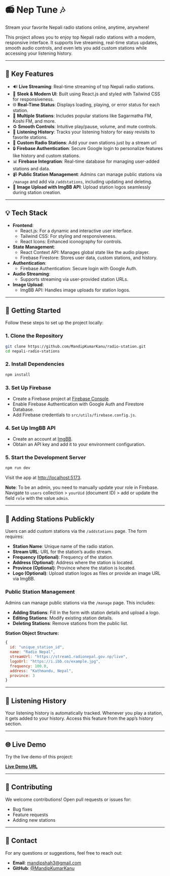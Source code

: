 # 📻 Nep Tune 🎶

Stream your favorite Nepali radio stations online, anytime, anywhere!

This project allows you to enjoy top Nepali radio stations with a modern, responsive interface. It supports live streaming, real-time status updates, smooth audio controls, and even lets you add custom stations while accessing your listening history.

---

## 🌟 Key Features

- 🔊 **Live Streaming**: Real-time streaming of top Nepali radio stations.
- 🎵 **Sleek & Modern UI**: Built using React.js and styled with Tailwind CSS for responsiveness.
- 🌐 **Real-Time Status**: Displays loading, playing, or error status for each station.
- 📢 **Multiple Stations**: Includes popular stations like Sagarmatha FM, Koshi FM, and more.
- ♻️ **Smooth Controls**: Intuitive play/pause, volume, and mute controls.
- 🔖 **Listening History**: Tracks your listening history for easy revisits to favorite stations.
- 📍 **Custom Radio Stations**: Add your own stations just by a stream url
- 🔒 **Firebase Authentication**: Secure Google login to personalize features like history and custom stations.
- 📊 **Firebase Integration**: Real-time database for managing user-added stations and data.
- 📹 **Public Station Management**: Admins can manage public stations via `/manage` and add via `/addstations`, including updating and deleting.
- 📣 **Image Upload with ImgBB API**: Upload station logos seamlessly during station creation.

---

## 💡 Tech Stack

- **Frontend**:
  - React.js: For a dynamic and interactive user interface.
  - Tailwind CSS: For styling and responsiveness.
  - React Icons: Enhanced iconography for controls.
- **State Management**:
  - React Context API: Manages global state like the audio player.
  - Firebase Firestore: Stores user data, custom stations, and history.
- **Authentication**:
  - Firebase Authentication: Secure login with Google Auth.
- **Audio Streaming**:
  - Supports streaming via user-provided station URLs.
- **Image Upload**:
  - ImgBB API: Handles image uploads for station logos.

---

## 🚀 Getting Started

Follow these steps to set up the project locally:

### 1. Clone the Repository

```bash
git clone https://github.com/MandipKumarKanu/radio-station.git
cd nepali-radio-stations
```

### 2. Install Dependencies

```bash
npm install
```

### 3. Set Up Firebase

- Create a Firebase project at [Firebase Console](https://console.firebase.google.com/).
- Enable Firebase Authentication with Google Auth and Firestore Database.
- Add Firebase credentials to `src/utils/firebase.config.js`.

### 4. Set Up ImgBB API

- Create an account at [ImgBB](https://imgbb.com/).
- Obtain an API key and add it to your environment configuration.

### 5. Start the Development Server

```bash
npm run dev
```

Visit the app at [http://localhost:5173](http://localhost:5173).

**Note**: To be an admin, you need to manually update your role in Firebase. Navigate to `users` collection > `yourUid` (document ID) > add or update the field `role` with the value `admin`.

---

## 📢 Adding Stations Publickly

Users can add custom stations via the `/addstations` page. The form requires:

- **Station Name**: Unique name of the radio station.
- **Stream URL**: URL for the station’s audio stream.
- **Frequency (Optional)**: Frequency of the station.
- **Address (Optional)**: Address where the station is located.
- **Province (Optional)**: Province where the station is located.
- **Logo (Optional)**: Upload station logos as files or provide an image URL via ImgBB.

### Public Station Management

Admins can manage public stations via the `/manage` page. This includes:

- **Adding Stations**: Fill in the form with station details and upload a logo.
- **Editing Stations**: Modify existing station details.
- **Deleting Stations**: Remove stations from the public list.

**Station Object Structure:**

```javascript
{
  id: "unique_station_id",
  name: "Radio Nepal",
  streamUrl: "https://stream1.radionepal.gov.np/live",
  logoUrl: "https://i.ibb.co/example.jpg",
  frequency: 100.0,
  address: "Kathmandu, Nepal",
  province: 3
}
```

---

## 🔄 Listening History

Your listening history is automatically tracked. Whenever you play a station, it gets added to your history. Access this feature from the app’s history section.

---

## 🌐 Live Demo

Try the live demo of this project:

[**Live Demo URL**](https://nep-tune.web.app/)

---

## 🤝 Contributing

We welcome contributions! Open pull requests or issues for:

- Bug fixes
- Feature requests
- Adding new stations

---

## 💬 Contact

For any questions or suggestions, feel free to reach out:

- **Email**: [mandipshah3@gmail.com](mailto:mandipshah3@gmail.com)
- **GitHub**: [@MandipKumarKanu](https://github.com/MandipKumarKanu)
